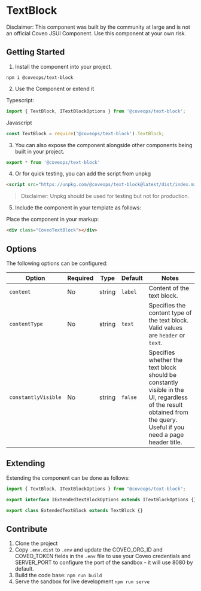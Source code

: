 # TextBlock

Disclaimer: This component was built by the community at large and is not an official Coveo JSUI Component. Use this component at your own risk.

## Getting Started

1. Install the component into your project.

```
npm i @coveops/text-block
```

2. Use the Component or extend it

Typescript:

```javascript
import { TextBlock, ITextBlockOptions } from '@coveops/text-block';
```

Javascript

```javascript
const TextBlock = require('@coveops/text-block').TextBlock;
```

3. You can also expose the component alongside other components being built in your project.

```javascript
export * from '@coveops/text-block'
```

4. Or for quick testing, you can add the script from unpkg

```html
<script src="https://unpkg.com/@coveops/text-block@latest/dist/index.min.js"></script>
```

> Disclaimer: Unpkg should be used for testing but not for production.

5. Include the component in your template as follows:

Place the component in your markup:

```html
<div class="CoveoTextBlock"></div>
```

## Options

The following options can be configured:

| Option | Required | Type | Default | Notes |
| --- | --- | --- | --- | --- |
| `content` | No | string | `label` | Content of the text block. |
| `contentType` | No | string | `text` | Specifies the content type of the text block. Valid values are `header` or `text`. |
| `constantlyVisible` | No | string | `false` | Specifies whether the text block should be constantly visible in the UI, regardless of the result obtained from the query. Useful if you need a page header title. |

## Extending

Extending the component can be done as follows:

```javascript
import { TextBlock, ITextBlockOptions } from "@coveops/text-block";

export interface IExtendedTextBlockOptions extends ITextBlockOptions {}

export class ExtendedTextBlock extends TextBlock {}
```

## Contribute

1. Clone the project
2. Copy `.env.dist` to `.env` and update the COVEO_ORG_ID and COVEO_TOKEN fields in the `.env` file to use your Coveo credentials and SERVER_PORT to configure the port of the sandbox - it will use 8080 by default.
3. Build the code base: `npm run build`
4. Serve the sandbox for live development `npm run serve`